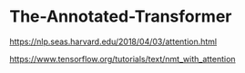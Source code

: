 # The-Annotated-Transformer
https://nlp.seas.harvard.edu/2018/04/03/attention.html

https://www.tensorflow.org/tutorials/text/nmt_with_attention

